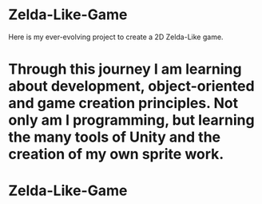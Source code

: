 # Zelda-Like-Game
Here is my ever-evolving project to create a 2D Zelda-Like game.

Through this journey I am learning about development, object-oriented and game creation principles.
Not only am I programming, but learning the many tools of Unity and the creation of my own sprite work.
=======
# Zelda-Like-Game

